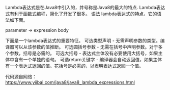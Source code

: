 Lambda表达式是在Java8中引入的，并号称是Java8的最大的特点.
Lambda表达式有利于函数式编程，简化了开发了很多。
语法 lambda表达式的特点，它的语法如下面。

parameter -> expression body

下面是一个lambda表达式的重要特征。
可选类型声明 - 无需声明参数的类型。编译器可以从该参数的值推断。
可选圆括号参数 - 无需在括号中声明参数。对于多个参数，括号是必需的。
可选大括号 - 表达式主体没有必要使用大括号，如果主体中含有一个单独的语句。
可选return关键字 - 编译器会自动返回值，如果主体有一个表达式返回的值。花括号是必需的，以表明表达式返回一个值。

代码源自网络：
https://www.yiibai.com/java8/java8_lambda_expressions.html